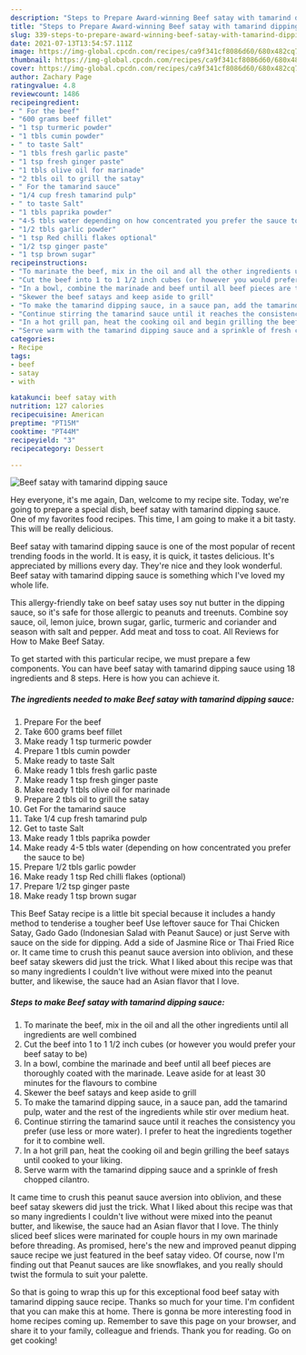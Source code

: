 ```yaml
---
description: "Steps to Prepare Award-winning Beef satay with tamarind dipping sauce"
title: "Steps to Prepare Award-winning Beef satay with tamarind dipping sauce"
slug: 339-steps-to-prepare-award-winning-beef-satay-with-tamarind-dipping-sauce
date: 2021-07-13T13:54:57.111Z
image: https://img-global.cpcdn.com/recipes/ca9f341cf8086d60/680x482cq70/beef-satay-with-tamarind-dipping-sauce-recipe-main-photo.jpg
thumbnail: https://img-global.cpcdn.com/recipes/ca9f341cf8086d60/680x482cq70/beef-satay-with-tamarind-dipping-sauce-recipe-main-photo.jpg
cover: https://img-global.cpcdn.com/recipes/ca9f341cf8086d60/680x482cq70/beef-satay-with-tamarind-dipping-sauce-recipe-main-photo.jpg
author: Zachary Page
ratingvalue: 4.8
reviewcount: 1486
recipeingredient:
- " For the beef"
- "600 grams beef fillet"
- "1 tsp turmeric powder"
- "1 tbls cumin powder"
- " to taste Salt"
- "1 tbls fresh garlic paste"
- "1 tsp fresh ginger paste"
- "1 tbls olive oil for marinade"
- "2 tbls oil to grill the satay"
- " For the tamarind sauce"
- "1/4 cup fresh tamarind pulp"
- " to taste Salt"
- "1 tbls paprika powder"
- "4-5 tbls water depending on how concentrated you prefer the sauce to be"
- "1/2 tbls garlic powder"
- "1 tsp Red chilli flakes optional"
- "1/2 tsp ginger paste"
- "1 tsp brown sugar"
recipeinstructions:
- "To marinate the beef, mix in the oil and all the other ingredients until all ingredients are well combined"
- "Cut the beef into 1 to 1 1/2 inch cubes (or however you would prefer your beef satay to be)"
- "In a bowl, combine the marinade and beef until all beef pieces are thoroughly coated with the marinade. Leave aside for at least 30 minutes for the flavours to combine"
- "Skewer the beef satays and keep aside to grill"
- "To make the tamarind dipping sauce, in a sauce pan, add the tamarind pulp, water and the rest of the ingredients while stir over medium heat."
- "Continue stirring the tamarind sauce until it reaches the consistency you prefer (use less or more water). I prefer to heat the ingredients together for it to combine well."
- "In a hot grill pan, heat the cooking oil and begin grilling the beef satays until cooked to your liking."
- "Serve warm with the tamarind dipping sauce and a sprinkle of fresh chopped cilantro."
categories:
- Recipe
tags:
- beef
- satay
- with

katakunci: beef satay with 
nutrition: 127 calories
recipecuisine: American
preptime: "PT15M"
cooktime: "PT44M"
recipeyield: "3"
recipecategory: Dessert

---
```



![Beef satay with tamarind dipping sauce](https://img-global.cpcdn.com/recipes/ca9f341cf8086d60/680x482cq70/beef-satay-with-tamarind-dipping-sauce-recipe-main-photo.jpg)

Hey everyone, it's me again, Dan, welcome to my recipe site. Today, we're going to prepare a special dish, beef satay with tamarind dipping sauce. One of my favorites food recipes. This time, I am going to make it a bit tasty. This will be really delicious.

Beef satay with tamarind dipping sauce is one of the most popular of recent trending foods in the world. It is easy, it is quick, it tastes delicious. It's appreciated by millions every day. They're nice and they look wonderful. Beef satay with tamarind dipping sauce is something which I've loved my whole life.

This allergy-friendly take on beef satay uses soy nut butter in the dipping sauce, so it&#39;s safe for those allergic to peanuts and treenuts. Combine soy sauce, oil, lemon juice, brown sugar, garlic, turmeric and coriander and season with salt and pepper. Add meat and toss to coat. All Reviews for How to Make Beef Satay.


To get started with this particular recipe, we must prepare a few components. You can have beef satay with tamarind dipping sauce using 18 ingredients and 8 steps. Here is how you can achieve it.

<!--inarticleads1-->

##### The ingredients needed to make Beef satay with tamarind dipping sauce:

1. Prepare  For the beef
1. Take 600 grams beef fillet
1. Make ready 1 tsp turmeric powder
1. Prepare 1 tbls cumin powder
1. Make ready  to taste Salt
1. Make ready 1 tbls fresh garlic paste
1. Make ready 1 tsp fresh ginger paste
1. Make ready 1 tbls olive oil for marinade
1. Prepare 2 tbls oil to grill the satay
1. Get  For the tamarind sauce
1. Take 1/4 cup fresh tamarind pulp
1. Get  to taste Salt
1. Make ready 1 tbls paprika powder
1. Make ready 4-5 tbls water (depending on how concentrated you prefer the sauce to be)
1. Prepare 1/2 tbls garlic powder
1. Make ready 1 tsp Red chilli flakes (optional)
1. Prepare 1/2 tsp ginger paste
1. Make ready 1 tsp brown sugar


This Beef Satay recipe is a little bit special because it includes a handy method to tenderise a tougher beef Use leftover sauce for Thai Chicken Satay, Gado Gado (Indonesian Salad with Peanut Sauce) or just Serve with sauce on the side for dipping. Add a side of Jasmine Rice or Thai Fried Rice or. It came time to crush this peanut sauce aversion into oblivion, and these beef satay skewers did just the trick. What I liked about this recipe was that so many ingredients I couldn&#39;t live without were mixed into the peanut butter, and likewise, the sauce had an Asian flavor that I love. 

<!--inarticleads2-->

##### Steps to make Beef satay with tamarind dipping sauce:

1. To marinate the beef, mix in the oil and all the other ingredients until all ingredients are well combined
1. Cut the beef into 1 to 1 1/2 inch cubes (or however you would prefer your beef satay to be)
1. In a bowl, combine the marinade and beef until all beef pieces are thoroughly coated with the marinade. Leave aside for at least 30 minutes for the flavours to combine
1. Skewer the beef satays and keep aside to grill
1. To make the tamarind dipping sauce, in a sauce pan, add the tamarind pulp, water and the rest of the ingredients while stir over medium heat.
1. Continue stirring the tamarind sauce until it reaches the consistency you prefer (use less or more water). I prefer to heat the ingredients together for it to combine well.
1. In a hot grill pan, heat the cooking oil and begin grilling the beef satays until cooked to your liking.
1. Serve warm with the tamarind dipping sauce and a sprinkle of fresh chopped cilantro.


It came time to crush this peanut sauce aversion into oblivion, and these beef satay skewers did just the trick. What I liked about this recipe was that so many ingredients I couldn&#39;t live without were mixed into the peanut butter, and likewise, the sauce had an Asian flavor that I love. The thinly sliced beef slices were marinated for couple hours in my own marinade before threading. As promised, here&#39;s the new and improved peanut dipping sauce recipe we just featured in the beef satay video. Of course, now I&#39;m finding out that Peanut sauces are like snowflakes, and you really should twist the formula to suit your palette. 

So that is going to wrap this up for this exceptional food beef satay with tamarind dipping sauce recipe. Thanks so much for your time. I'm confident that you can make this at home. There is gonna be more interesting food in home recipes coming up. Remember to save this page on your browser, and share it to your family, colleague and friends. Thank you for reading. Go on get cooking!
